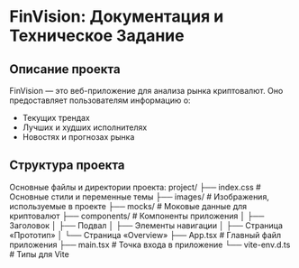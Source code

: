 # FinVision: Документация и Техническое Задание

## Описание проекта

FinVision — это веб-приложение для анализа рынка криптовалют. Оно предоставляет пользователям информацию о:
- Текущих трендах
- Лучших и худших исполнителях
- Новостях и прогнозах рынка

## Структура проекта

Основные файлы и директории проекта:
project/
├── index.css # Основные стили и переменные темы
├── images/ # Изображения, используемые в проекте
├── mocks/ # Моковые данные для криптовалют
├── components/ # Компоненты приложения
│ ├── Заголовок
│ ├── Подвал
│ ├── Элементы навигации
│ ├── Страница «Прототип»
│ └── Страница «Overview»
├── App.tsx # Главный файл приложения
├── main.tsx # Точка входа в приложение
└── vite-env.d.ts # Типы для Vite
